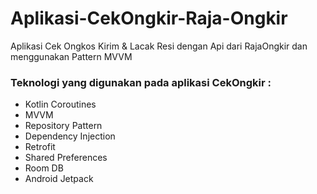 # Aplikasi-CekOngkir-Raja-Ongkir
Aplikasi Cek Ongkos Kirim &amp; Lacak Resi dengan Api dari RajaOngkir dan menggunakan Pattern MVVM

<h3>Teknologi yang digunakan pada aplikasi CekOngkir : </h3>
<ul>
  <li>Kotlin Coroutines</li>
  <li>MVVM</li>
  <li>Repository Pattern</li>
  <li>Dependency Injection</li>
  <li>Retrofit</li>
  <li>Shared Preferences</li>
  <li>Room DB</li>
  <li>Android Jetpack</li>
</ul>  
